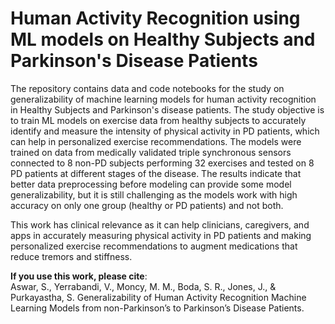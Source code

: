 # Human Activity Recognition using ML models on Healthy Subjects and Parkinson's Disease Patients

The repository contains data and code notebooks for the study on generalizability of machine learning models for human activity recognition in Healthy Subjects and Parkinson's disease patients. The study objective is to train ML models on exercise data from healthy subjects to accurately identify and measure the intensity of physical activity in PD patients, which can help in personalized exercise recommendations. The models were trained on data from medically validated triple synchronous sensors connected to 8 non-PD subjects performing 32 exercises and tested on 8 PD patients at different stages of the disease. The results indicate that better data preprocessing before modeling can provide some model generalizability, but it is still challenging as the models work with high accuracy on only one group (healthy or PD patients) and not both.

This work has clinical relevance as it can help clinicians, caregivers, and apps in accurately measuring physical activity in PD patients and making personalized exercise recommendations to augment medications that reduce tremors and stiffness. 

**If you use this work, please cite**: <br/> Aswar, S., Yerrabandi, V., Moncy, M. M., Boda, S. R., Jones, J., & Purkayastha, S. Generalizability of Human Activity Recognition Machine Learning Models from non-Parkinson’s to Parkinson’s Disease Patients.
